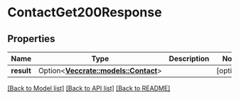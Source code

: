 # ContactGet200Response

## Properties

Name | Type | Description | Notes
------------ | ------------- | ------------- | -------------
**result** | Option<[**Vec<crate::models::Contact>**](contact.md)> |  | [optional]

[[Back to Model list]](../README.md#documentation-for-models) [[Back to API list]](../README.md#documentation-for-api-endpoints) [[Back to README]](../README.md)


